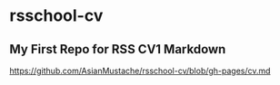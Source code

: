 # rsschool-cv
## My First Repo for RSS CV1 Markdown
https://github.com/AsianMustache/rsschool-cv/blob/gh-pages/cv.md